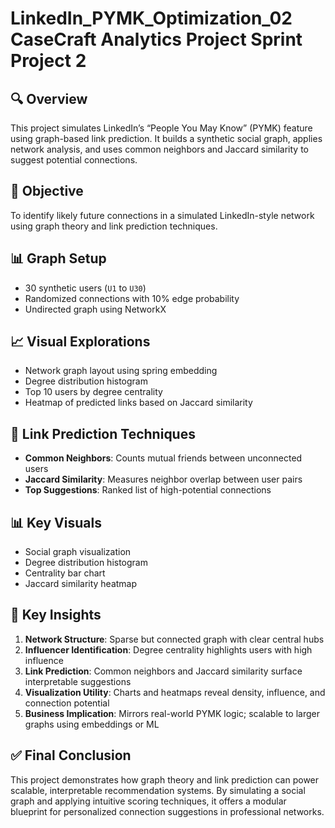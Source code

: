 # LinkedIn_PYMK_Optimization_02 CaseCraft Analytics Project Sprint Project 2

## 🔍 Overview  
This project simulates LinkedIn’s “People You May Know” (PYMK) feature using graph-based link prediction. It builds a synthetic social graph, applies network analysis, and uses common neighbors and Jaccard similarity to suggest potential connections.

## 🎯 Objective  
To identify likely future connections in a simulated LinkedIn-style network using graph theory and link prediction techniques.

## 📊 Graph Setup  
- 30 synthetic users (`U1` to `U30`)  
- Randomized connections with 10% edge probability  
- Undirected graph using NetworkX

## 📈 Visual Explorations  
- Network graph layout using spring embedding  
- Degree distribution histogram  
- Top 10 users by degree centrality  
- Heatmap of predicted links based on Jaccard similarity

## 🧠 Link Prediction Techniques  
- **Common Neighbors**: Counts mutual friends between unconnected users  
- **Jaccard Similarity**: Measures neighbor overlap between user pairs  
- **Top Suggestions**: Ranked list of high-potential connections

## 📊 Key Visuals  
- Social graph visualization  
- Degree distribution histogram  
- Centrality bar chart  
- Jaccard similarity heatmap

## 🧠 Key Insights  
1. **Network Structure**: Sparse but connected graph with clear central hubs  
2. **Influencer Identification**: Degree centrality highlights users with high influence  
3. **Link Prediction**: Common neighbors and Jaccard similarity surface interpretable suggestions  
4. **Visualization Utility**: Charts and heatmaps reveal density, influence, and connection potential  
5. **Business Implication**: Mirrors real-world PYMK logic; scalable to larger graphs using embeddings or ML

## ✅ Final Conclusion  
This project demonstrates how graph theory and link prediction can power scalable, interpretable recommendation systems. By simulating a social graph and applying intuitive scoring techniques, it offers a modular blueprint for personalized connection suggestions in professional networks.
